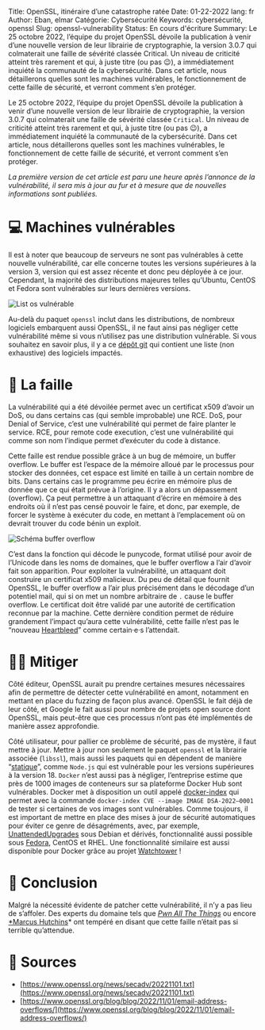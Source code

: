 Title: OpenSSL, itinéraire d’une catastrophe ratée
Date: 01-22-2022
lang: fr
Author: Eban, elmar 
Catégorie: Cybersécurité
Keywords: cybersécurité, openssl
Slug: openssl-vulnerability
Status: En cours d'écriture
Summary: Le 25 octobre 2022, l’équipe du projet OpenSSL dévoile la publication à venir d’une nouvelle version de leur librairie de cryptographie, la version 3.0.7 qui colmaterait une faille de sévérité classée Critical. Un niveau de criticité atteint très rarement et qui, à juste titre (ou pas 😉), a immédiatement inquiété la communauté de la cybersécurité. Dans cet article, nous détaillerons quelles sont les machines vulnérables, le fonctionnement de cette faille de sécurité, et verront comment s’en protéger.

Le 25 octobre 2022, l’équipe du projet OpenSSL dévoile la publication à venir d’une nouvelle version de leur librairie de cryptographie, la version 3.0.7 qui colmaterait une faille de sévérité classée `Critical`. Un niveau de criticité atteint très rarement et qui, à juste titre (ou pas 😉), a immédiatement inquiété la communauté de la cybersécurité. Dans cet article, nous détaillerons quelles sont les machines vulnérables, le fonctionnement de cette faille de sécurité, et verront comment s’en protéger.

*La première version de cet article est paru une heure après l’annonce de la vulnérabilité, il sera mis à jour au fur et à mesure que de nouvelles informations sont publiées.*

# 💻 Machines vulnérables

Il est à noter que beaucoup de serveurs ne sont pas vulnérables à cette nouvelle vulnérabilité, car elle concerne toutes les versions supérieures à la version 3, version qui est assez récente et donc peu déployée à ce jour. Cependant, la majorité des distributions majeures telles qu'Ubuntu, CentOS et Fedora sont vulnérables sur leurs dernières versions.

![List os vulnérable](/static/img/openssl-vulnerability/os.webp)

Au-delà du paquet `openssl` inclut dans les distributions, de nombreux logiciels embarquent aussi OpenSSL, il ne faut ainsi pas négliger cette vulnérabilité même si vous n’utilisez pas une distribution vulnérable. Si vous souhaitez en savoir plus, il y a ce [dépôt git](https://github.com/NCSC-NL/OpenSSL-2022) qui contient une liste (non exhaustive) des logiciels impactés.

# 🦠 La faille

La vulnérabilité qui a été dévoilée permet avec un certificat x509 d’avoir un DoS, ou dans certains cas (qui semble improbable) une RCE. DoS, pour Denial of Service, c’est une vulnérabilité qui permet de faire planter le service. RCE, pour remote code execution, c’est une vulnérabilité qui comme son nom l’indique permet d’exécuter du code à distance.

Cette faille est rendue possible grâce à un bug de mémoire, un buffer overflow. Le buffer est l’espace de la mémoire alloué par le processus pour stocker des données, cet espace est limité en taille à un certain nombre de bits. Dans certains cas le programme peu écrire en mémoire plus de donnée que ce qui était prévue à l’origine. Il y a alors un dépassement (overflow). Ça peut permettre à un attaquant d’écrire en mémoire à des endroits où il n’est pas censé pouvoir le faire, et donc, par exemple, de forcer le système à exécuter du code, en mettant à l’emplacement où on devrait trouver du code bénin un exploit.

![Schéma buffer overflow](/static/img/openssl-vulnerability/buffer_overflow.webp)

C’est dans la fonction qui décode le punycode, format utilisé pour avoir de l’Unicode dans les noms de domaines, que le buffer overflow a l’air d’avoir fait son apparition. Pour exploiter la vulnérabilité, un attaquant doit construire un certificat x509 malicieux. Du peu de détail que fournit OpenSSL, le buffer overflow a l’air plus précisément dans le décodage d’un potentiel mail, qui si on met un nombre arbitraire de `.` cause le buffer overflow. Le certificat doit être validé par une autorité de certification reconnue par la machine. Cette dernière condition permet de réduire grandement l’impact qu’aura cette vulnérabilité, cette faille n’est pas le “nouveau [Heartbleed](https://heartbleed.com/)” comme certain·e·s l’attendait.

# 🧑‍🚒 Mitiger

Côté éditeur, OpenSSL aurait pu prendre certaines mesures nécessaires afin de permettre de détecter cette vulnérabilité en amont, notamment en mettant en place du fuzzing de façon plus avancé. OpenSSL le fait déjà de leur côté, et Google le fait aussi pour nombre de projets open source dont OpenSSL, mais peut-être que ces processus n’ont pas été implémentés de manière assez approfondie.

Côté utilisateur, pour pallier ce problème de sécurité, pas de mystère, il faut mettre à jour. Mettre à jour non seulement le paquet `openssl` et la librairie associée (`libssl`), mais aussi les paquets qui en dépendent de manière “[statique](https://en.wikipedia.org/wiki/Static_library)”, comme `Node.js` qui est vulnérable pour les versions supérieures à la version 18. `Docker` n’est aussi pas à négliger, l’entreprise estime que près de 1000 images de conteneurs sur sa plateforme Docker Hub sont vulnérables. Docker met à disposition un outil appelé [docker-index](https://github.com/docker/index-cli-plugin) qui permet avec la commande `docker-index CVE --image IMAGE DSA-2022–0001` de tester si certaines de vos images sont vulnérables. Comme toujours, il est important de mettre en place des mises à jour de sécurité automatiques pour éviter ce genre de désagréments, avec, par exemple, [UnattendedUpgrades](https://wiki.debian.org/UnattendedUpgrades) sous Debian et dérivés, fonctionnalité aussi possible sous [Fedora](https://fedoraproject.org/wiki/AutoUpdates), CentOS et RHEL. Une fonctionnalité similaire est aussi disponible pour Docker grâce au projet [Watchtower](https://hub.docker.com/r/containrrr/watchtower/) !

# 📑 Conclusion

Malgré la nécessité évidente de patcher cette vulnérabilité, il n’y a pas lieu de s’affoler. Des experts du domaine tels que *[Pwn All The Things](https://twitter.com/pwnallthethings/status/1587486661319049216)* ou encore [*Marcus Hutchins](https://twitter.com/MalwareTechBlog)* ont tempéré en disant que cette faille n’était pas si terrible qu’attendue.

# 📎 Sources

- [https://www.openssl.org/news/secadv/20221101.txt](https://www.openssl.org/news/secadv/20221101.txt)
- [https://www.openssl.org/blog/blog/2022/11/01/email-address-overflows/](https://www.openssl.org/blog/blog/2022/11/01/email-address-overflows/)
